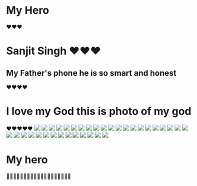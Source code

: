 # My Hero
♥️♥️♥️

# Sanjit Singh ♥️♥️♥️
 ## My Father's phone he is so smart and honest 
♥️♥️♥️♥️
# I love my God this is photo of my god 
♥️♥️♥️♥️♥️
![](IMG_20220207_171704.jpg)
![](IMG_20220207_171714.jpg)
![](IMG_20220207_171727.jpg)
![](IMG_20220207_171746.jpg)
![](IMG_20220207_171805.jpg)
![](IMG_20220207_171828.jpg)
![](IMG_20220207_171840.jpg)
![](IMG_20220207_171957.jpg)
![](IMG_20220207_171945.jpg)
![](IMG_20220207_171930.jpg)
![](IMG_20220207_171911.jpg)
![](IMG_20220207_171852.jpg)
![](IMG_20220207_172116.jpg)
![](IMG_20220207_172102.jpg)
![](IMG_20220207_172043.jpg)
![](IMG_20220207_172025.jpg)
![](IMG_20220207_172012.jpg)
![](IMG_20220207_172221.jpg)
![](IMG_20220207_172211.jpg)
![](IMG_20220207_172200.jpg)
![](IMG_20220207_172150.jpg)
![](IMG_20220207_172133.jpg)
![](IMG_20220207_172237.jpg)
![](IMG_20220207_172352.jpg)
![](IMG_20220207_172336.jpg)
![](IMG_20220207_172324.jpg)
![](IMG_20220207_172309.jpg)
![](IMG_20220207_172507.jpg)
![](IMG_20220207_172448.jpg)
![](IMG_20220207_172431.jpg)
![](IMG_20220207_172417.jpg)
![](IMG_20220207_172352.jpg)
![](IMG_20220207_172557.jpg)
![](IMG_20220207_172537.jpg)
![](IMG_20220207_172523.jpg)
# My hero

🥰🥰😘😘😘😍😍😍🤩🤩🙏🙏🙏🙏🙏🙏🙏🙏🙏

